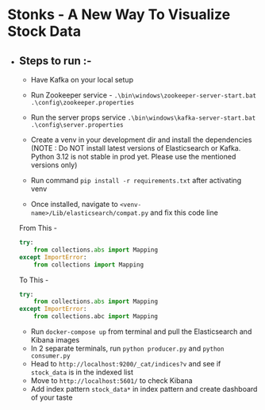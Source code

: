 
# Stonks - A New Way To Visualize Stock Data

- Steps to run :- 
    - 
    - Have Kafka on your local setup
    - Run Zookeeper service -
     `.\bin\windows\zookeeper-server-start.bat .\config\zookeeper.properties`

    - Run the server props service 
     `.\bin\windows\kafka-server-start.bat .\config\server.properties`
    
    - Create a venv in your development dir and install the dependencies (NOTE : Do NOT install latest versions of Elasticsearch or Kafka. Python 3.12 is not stable in prod yet. Please use the mentioned versions only)
    - Run command `pip install -r requirements.txt` after activating venv
    - Once installed, navigate to `<venv-name>/Lib/elasticsearch/compat.py` and fix this code line

    From This - 
    ```python 
    try:
        from collections.abs import Mapping
    except ImportError:
        from collections import Mapping
    ```
    To This - 
    ```python
    try:
        from collections.abs import Mapping
    except ImportError:
        from collections.abc import Mapping
    ```
    - Run `docker-compose up` from terminal and pull the Elasticsearch and Kibana images
    - In 2 separate terminals, run `python producer.py` and `python consumer.py`
    - Head to `http://localhost:9200/_cat/indices?v` and see if `stock_data` is in the indexed list
    - Move to `http://localhost:5601/` to check Kibana
    - Add index pattern `stock_data*` in index pattern and create dashboard of your taste




